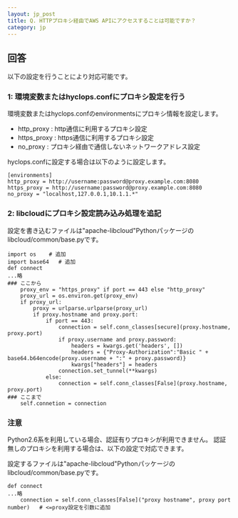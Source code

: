 ```yaml
---
layout: jp_post
title: Q. HTTPプロキシ経由でAWS APIにアクセスすることは可能ですか？
category: jp
---
```


## 回答

以下の設定を行うことにより対応可能です。

### 1: 環境変数またはhyclops.confにプロキシ設定を行う

環境変数またはhyclops.confのenvironmentsにプロキシ情報を設定します。

* http_proxy : http通信に利用するプロキシ設定
* https_proxy : https通信に利用するプロキシ設定
* no_proxy : プロキシ経由で通信しないネットワークアドレス設定

hyclops.confに設定する場合は以下のように設定します。

    [environments]
    http_proxy = http://username:password@proxy.example.com:8080
    https_proxy = http://username:password@proxy.example.com:8080
    no_proxy = "localhost,127.0.0.1,10.1.1.*"

### 2: libcloudにプロキシ設定読み込み処理を追記

設定を書き込むファイルは"apache-libcloud"Pythonパッケージのlibcloud/common/base.pyです。

    import os    # 追加
    import base64   # 追加
    def connect
    ...略
    ### ここから
        proxy_env = "https_proxy" if port == 443 else "http_proxy"
        proxy_url = os.environ.get(proxy_env)
        if proxy_url:
            proxy = urlparse.urlparse(proxy_url)
            if proxy.hostname and proxy.port:
                if port == 443:
                    connection = self.conn_classes[secure](proxy.hostname, proxy.port)
                    if proxy.username and proxy.password:
                        headers = kwargs.get('headers', []) 
                        headers = {"Proxy-Authorization":"Basic " + base64.b64encode(proxy.username + ":" + proxy.password)}
                        kwargs["headers"] = headers
                    connection.set_tunnel(**kwargs)
                else:
                    connection = self.conn_classes[False](proxy.hostname, proxy.port)
    ### ここまで
        self.connetion = connection

### 注意

Python2.6系を利用している場合、認証有りプロキシが利用できません。
認証無しのプロキシを利用する場合は、以下の設定で対応できます。

設定するファイルは"apache-libcloud"Pythonパッケージのlibcloud/common/base.pyです。

    def connect
    ...略
        connection = self.conn_classes[False]("proxy hostname", proxy port number)   # <=proxy設定を引数に追加

